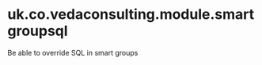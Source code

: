 uk.co.vedaconsulting.module.smartgroupsql
=========================================

Be able to override SQL in smart groups
